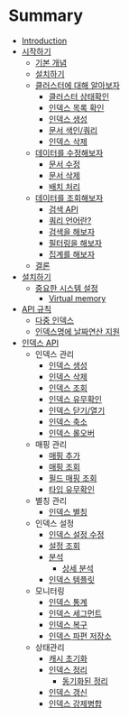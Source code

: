 # Summary

* [Introduction](README.md)
* [시작하기](getting-started.md)
  * [기본 개념](_basic_contcepts.md)
  * [설치하기](_installation.md)
  * [클러스터에 대해 알아보자](_exploring_your_cluster.md)
    * [클러스터 상태확인](_cluster_health.md)
    * [인덱스 목록 확인](_list_all_indices.md)
    * [인덱스 생성](_create_an_index.md)
    * [문서 색인/쿼리](_index_and_query_a_document.md)
    * [인덱스 삭제](_delete_an_index.md)
  * [데이터를 수정해보자](_modifying_your_data.md)
    * [문서 수정](_updating_documents.md)
    * [문서 삭제](_deleting_documents.md)
    * [배치 처리](_batch_processing.md)
  * [데이터를 조회해보자](_exploring_your_data.md)
    * [검색 API](_the_search_api.md)
    * [쿼리 언어란?](_introducing_the_query_language.md)
    * [검색을 해보자](_executing_searches.md)
    * [필터링을 해보자](_executing_filters.md)
    * [집계를 해보자](_executing_aggregations.md)
  * [결론](_conclusion.md)
* [설치하기](setup.md)
  * [중요한 시스템 설정](setup/system_config.md)
    * [Virtual memory](setup/system_config/vm_max_map_count.md)
* [API 규칙](api-conventions.md)
  * [다중 인덱스](multi-index.md)
  * [인덱스명에 날짜연산 지원](date-math-index-names.md)
* [인덱스 API](indices.md)
  * 인덱스 관리
    * [인덱스 생성](indices-create-index.md)
    * [인덱스 삭제](indices-delete-index.md)
    * [인덱스 조회](indices-get-index.md)
    * [인덱스 유무확인](indices-exists.md)
    * [인덱스 닫기/열기](indices-open-close.md)
    * [인덱스 축소](indices-shrink-index.md)
    * [인덱스 롤오버](indices-rollover-index.md)
  * 매핑 관리
    * [매핑 추가](indices-put-mapping.md)
    * [매핑 조회](indices-get-mapping.md)
    * [필드 매핑 조회](indices-get-field-mapping.md)
    * [타입 유무확인](indices-types-exists.md)
  * 별칭 관리
    * [인덱스 별칭](indices-aliases.md)
  * 인덱스 설정
    * [인덱스 설정 수정](indices-update-settings.md)
    * [설정 조회](indices-get-settings.md)
    * [분석](indices-analyze.md)
      * [상세 분석](_explain_analyze.md)
    * [인덱스 템플릿](indices-templates.md)
  * 모니터링
    * [인덱스 통계](indices-stats.md)
    * [인덱스 세그먼트](indices-segments.md)
    * [인덱스 복구](indices-recovery.md)
    * [인덱스 파편 저장소](indices-shards-stores.md)
  * 상태관리
    * [캐시 초기화](indices-clearcache.md)
    * [인덱스 정리](indices-flush.md)
      * [동기화된 정리](indices-synced-flush.md)
    * [인덱스 갱신](indices-refresh.md)
    * [인덱스 강제병합](indices-forcemerge.md)

